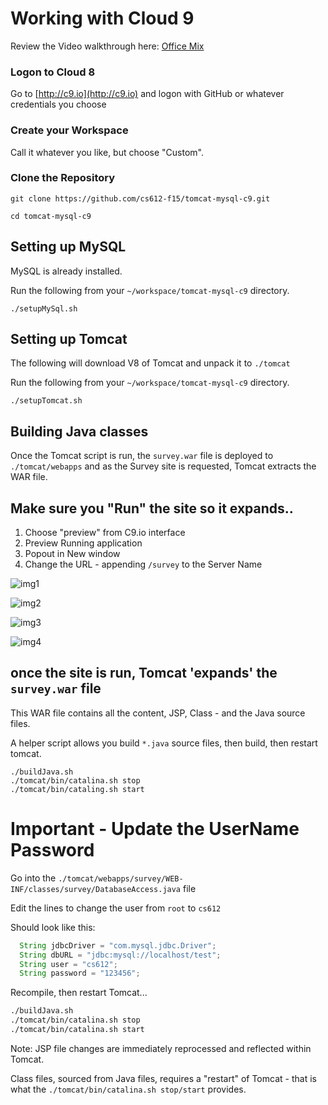 # Working with Cloud 9
Review the Video walkthrough here: [Office Mix](https://mix.office.com/watch/1w8lekdndxjhq)

### Logon to Cloud 8
Go to [http://c9.io](http://c9.io) and logon with GitHub or whatever credentials you choose

### Create your Workspace
Call it whatever you like, but choose "Custom".

### Clone the Repository

```
git clone https://github.com/cs612-f15/tomcat-mysql-c9.git

cd tomcat-mysql-c9
```

## Setting up MySQL
MySQL is already installed.

Run the following from your `~/workspace/tomcat-mysql-c9` directory.

```
./setupMySql.sh
```

## Setting up Tomcat
The following will download V8 of Tomcat and unpack it to `./tomcat`

Run the following from your `~/workspace/tomcat-mysql-c9` directory.

```
./setupTomcat.sh
```

## Building Java classes

Once the Tomcat script is run, the `survey.war` file is deployed to `./tomcat/webapps` and as the Survey site is requested, Tomcat extracts the WAR file.

## Make sure you "Run" the site so it expands..

1. Choose "preview" from C9.io interface
2. Preview Running application
3. Popout in New window
3. Change the URL - appending `/survey` to the Server Name

![img1](./img/1.png)

![img2](./img/2.png)

![img3](./img/3.png)

![img4](./img/4.png)

## once the site is run, Tomcat 'expands' the `survey.war` file

This WAR file contains all the content, JSP, Class - and the Java source files.

A helper script allows you build `*.java` source files, then build, then restart tomcat.

```
./buildJava.sh
./tomcat/bin/catalina.sh stop
./tomcat/bin/cataling.sh start
```

# Important - Update the UserName Password

Go into the `./tomcat/webapps/survey/WEB-INF/classes/survey/DatabaseAccess.java` file

Edit the lines to change the user from `root` to `cs612`

Should look like this:

```java
  String jdbcDriver = "com.mysql.jdbc.Driver";
  String dbURL = "jdbc:mysql://localhost/test";
  String user = "cs612";
  String password = "123456";
```

Recompile, then restart Tomcat...

```bash
./buildJava.sh
./tomcat/bin/catalina.sh stop
./tomcat/bin/catalina.sh start
```

Note: JSP file changes are immediately reprocessed and reflected within Tomcat.

Class files, sourced from Java files, requires a "restart" of Tomcat - that is what the `./tomcat/bin/catalina.sh stop/start` provides.
